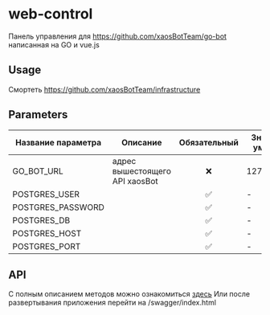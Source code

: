 # web-control

Панель управления  для https://github.com/xaosBotTeam/go-bot написанная на GO и vue.js 

## Usage

Смортеть https://github.com/xaosBotTeam/infrastructure

## Parameters

| Название параметра | Описание                       | Обязательный          | Значеине по умолчанию |
|--------------------|--------------------------------|-----------------------|-----------------------|
| GO_BOT_URL         | адрес вышестоящего API xaosBot | <center>  ❌ </center> | 127.0.0.1:5504        |
| POSTGRES_USER      |                                | <center>  ✅ </center> | -                     |
| POSTGRES_PASSWORD  |                                | <center>  ✅ </center> | -                     |
| POSTGRES_DB        |                                | <center>  ✅ </center> | -                     |
| POSTGRES_HOST      |                                | <center>  ✅ </center> | -                     |
| POSTGRES_PORT      |                                | <center>  ✅ </center> | -                     |

## API

С полным описанием методов можно ознакомиться [здесь](https://editor.swagger.io/?url=https://raw.githubusercontent.com/xaosBotTeam/web-control/dev/docs/swagger.json) 
Или после развертывания приложения перейти на /swagger/index.html